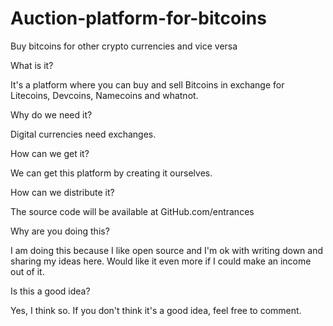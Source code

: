Auction-platform-for-bitcoins
=============================

Buy bitcoins for other crypto currencies and vice versa

What is it? 

It's a platform where you can buy and sell Bitcoins in exchange for Litecoins, Devcoins, Namecoins and whatnot.

Why do we need it?

Digital currencies need exchanges.

How can we get it?

We can get this platform by creating it ourselves.

How can we distribute it?

The source code will be available at GitHub.com/entrances

Why are you doing this?

I am doing this because I like open source and I'm ok with writing down and sharing my ideas here. Would like it even more if I could make an income out of it.

Is this a good idea?

Yes, I think so. If you don't think it's a good idea, feel free to comment.   